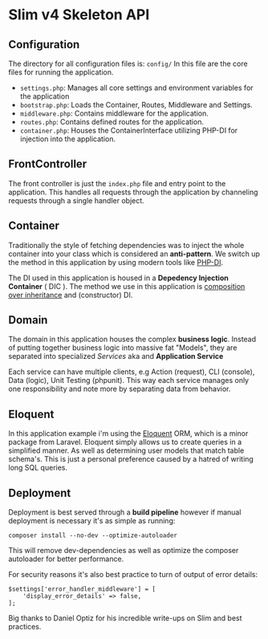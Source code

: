 Slim v4 Skeleton API
==========

Configuration
-------------

The directory for all configuration files is: `config/`
In this file are the core files for running the application.
- `settings.php`: Manages all core settings and environment variables for the application
- `bootstrap.php`: Loads the Container, Routes, Middleware and Settings.
- `middleware.php`: Contains middleware for the application.
- `routes.php`: Contains defined routes for the application.
- `container.php`: Houses the ContainerInterface utilizing PHP-DI for injection into the application.

FrontController
---------------

The front controller is just the `index.php` file and entry point to the application. This handles all requests through the application by channeling requests through a single handler object.

Container
---------

Traditionally the style of fetching dependencies was to inject the whole container into your class which is considered an **anti-pattern**. We switch up the method in this application by using modern tools like [PHP-DI](http://php-di.org/).

The DI used in this application is housed in a **Depedency Injection Container** ( DIC ). The method we use in this application is [composition over inheritance](https://en.wikipedia.org/wiki/Composition_over_inheritance) and (constructor) DI.

Domain
------

The domain in this application houses the complex **business logic**.
Instead of putting together business logic into massive fat "Models", they are separated into specialized *Services* aka and **Application Service**

Each service can have multiple clients, e.g Action (request), CLI (console), Data (logic), Unit Testing (phpunit). This way each service manages only one responsibility and note more by separating data from behavior.

Eloquent
--------

In this application example i'm using the [Eloquent](https://laravel.com/docs/5.0/eloquent) ORM, which is a minor package from Laravel. Eloquent simply allows us to create queries in a simplified manner. As well as determining user models that match table schema's. This is just a personal preference caused by a hatred of writing long SQL queries.

Deployment
----------

Deployment is best served through a **build pipeline** however if manual deployment is necessary it's as simple as running:
````
composer install --no-dev --optimize-autoloader
````
This will remove dev-dependencies as well as optimize the composer autoloader for better performance.

For security reasons it's also best practice to turn of output of error details:
````
$settings['error_handler_middleware'] = [
    'display_error_details' => false,
];
````

Big thanks to Daniel Optiz for his incredible write-ups on Slim and best practices.
